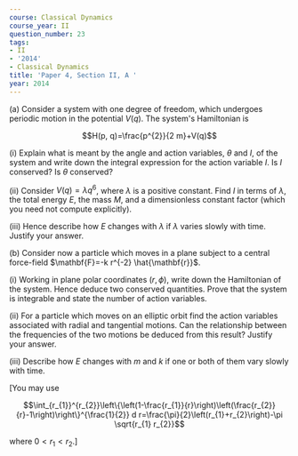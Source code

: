 ```yaml
---
course: Classical Dynamics
course_year: II
question_number: 23
tags:
- II
- '2014'
- Classical Dynamics
title: 'Paper 4, Section II, A '
year: 2014
---
```




(a) Consider a system with one degree of freedom, which undergoes periodic motion in the potential $V(q)$. The system's Hamiltonian is

$$H(p, q)=\frac{p^{2}}{2 m}+V(q)$$

(i) Explain what is meant by the angle and action variables, $\theta$ and $I$, of the system and write down the integral expression for the action variable $I$. Is $I$ conserved? Is $\theta$ conserved?

(ii) Consider $V(q)=\lambda q^{6}$, where $\lambda$ is a positive constant. Find $I$ in terms of $\lambda$, the total energy $E$, the mass $M$, and a dimensionless constant factor (which you need not compute explicitly).

(iii) Hence describe how $E$ changes with $\lambda$ if $\lambda$ varies slowly with time. Justify your answer.

(b) Consider now a particle which moves in a plane subject to a central force-field $\mathbf{F}=-k r^{-2} \hat{\mathbf{r}}$.

(i) Working in plane polar coordinates $(r, \phi)$, write down the Hamiltonian of the system. Hence deduce two conserved quantities. Prove that the system is integrable and state the number of action variables.

(ii) For a particle which moves on an elliptic orbit find the action variables associated with radial and tangential motions. Can the relationship between the frequencies of the two motions be deduced from this result? Justify your answer.

(iii) Describe how $E$ changes with $m$ and $k$ if one or both of them vary slowly with time.

[You may use

$$\int_{r_{1}}^{r_{2}}\left\{\left(1-\frac{r_{1}}{r}\right)\left(\frac{r_{2}}{r}-1\right)\right\}^{\frac{1}{2}} d r=\frac{\pi}{2}\left(r_{1}+r_{2}\right)-\pi \sqrt{r_{1} r_{2}}$$

where $0<r_{1}<r_{2}$.]